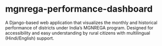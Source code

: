 # mgnrega-performance-dashboard
A Django-based web application that visualizes the monthly and historical performance of districts under India’s MGNREGA program. Designed for accessibility and easy understanding by rural citizens with multilingual (Hindi/English) support.

